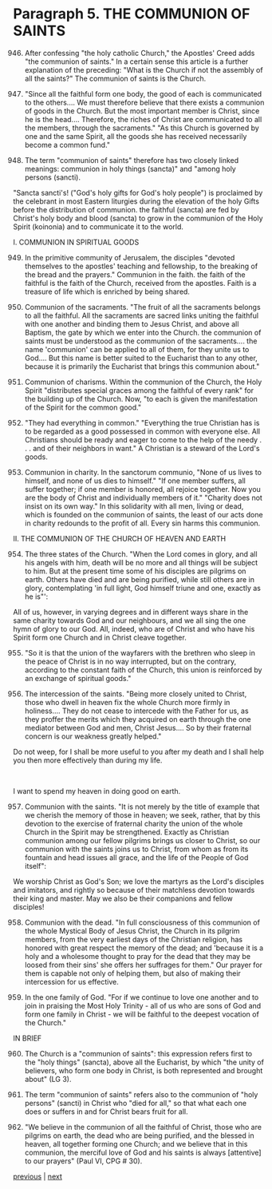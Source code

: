# Paragraph 5. THE COMMUNION OF SAINTS

946. After confessing "the holy catholic Church," the Apostles' Creed adds "the communion of saints." In a certain sense this article is a further explanation of the preceding: "What is the Church if not the assembly of all the saints?" The communion of saints is the Church.

947. "Since all the faithful form one body, the good of each is communicated to the others.... We must therefore believe that there exists a communion of goods in the Church. But the most important member is Christ, since he is the head.... Therefore, the riches of Christ are communicated to all the members, through the sacraments." "As this Church is governed by one and the same Spirit, all the goods she has received necessarily become a common fund."

948. The term "communion of saints" therefore has two closely linked meanings: communion in holy things (sancta)" and "among holy persons (sancti).

"Sancta sancti's! ("God's holy gifts for God's holy people") is proclaimed by the celebrant in most Eastern liturgies during the elevation of the holy Gifts before the distribution of communion. the faithful (sancta) are fed by Christ's holy body and blood (sancta) to grow in the communion of the Holy Spirit (koinonia) and to communicate it to the world.

I. COMMUNION IN SPIRITUAL GOODS

949. In the primitive community of Jerusalem, the disciples "devoted themselves to the apostles' teaching and fellowship, to the breaking of the bread and the prayers." Communion in the faith. the faith of the faithful is the faith of the Church, received from the apostles. Faith is a treasure of life which is enriched by being shared.

950. Communion of the sacraments. "The fruit of all the sacraments belongs to all the faithful. All the sacraments are sacred links uniting the faithful with one another and binding them to Jesus Christ, and above all Baptism, the gate by which we enter into the Church. the communion of saints must be understood as the communion of the sacraments.... the name 'communion' can be applied to all of them, for they unite us to God.... But this name is better suited to the Eucharist than to any other, because it is primarily the Eucharist that brings this communion about."

951. Communion of charisms. Within the communion of the Church, the Holy Spirit "distributes special graces among the faithful of every rank" for the building up of the Church. Now, "to each is given the manifestation of the Spirit for the common good."

952. "They had everything in common." "Everything the true Christian has is to be regarded as a good possessed in common with everyone else. All Christians should be ready and eager to come to the help of the needy . . . and of their neighbors in want." A Christian is a steward of the Lord's goods.

953. Communion in charity. In the sanctorum communio, "None of us lives to himself, and none of us dies to himself." "If one member suffers, all suffer together; if one member is honored, all rejoice together. Now you are the body of Christ and individually members of it." "Charity does not insist on its own way." In this solidarity with all men, living or dead, which is founded on the communion of saints, the least of our acts done in charity redounds to the profit of all. Every sin harms this communion.

II. THE COMMUNION OF THE CHURCH OF HEAVEN AND EARTH

954. The three states of the Church. "When the Lord comes in glory, and all his angels with him, death will be no more and all things will be subject to him. But at the present time some of his disciples are pilgrims on earth. Others have died and are being purified, while still others are in glory, contemplating 'in full light, God himself triune and one, exactly as he is"':

All of us, however, in varying degrees and in different ways share in the same charity towards God and our neighbours, and we all sing the one hymn of glory to our God. All, indeed, who are of Christ and who have his Spirit form one Church and in Christ cleave together.

955. "So it is that the union of the wayfarers with the brethren who sleep in the peace of Christ is in no way interrupted, but on the contrary, according to the constant faith of the Church, this union is reinforced by an exchange of spiritual goods."

956. The intercession of the saints. "Being more closely united to Christ, those who dwell in heaven fix the whole Church more firmly in holiness.... They do not cease to intercede with the Father for us, as they proffer the merits which they acquired on earth through the one mediator between God and men, Christ Jesus.... So by their fraternal concern is our weakness greatly helped."

Do not weep, for I shall be more useful to you after my death and I shall help you then more effectively than during my life.

 

I want to spend my heaven in doing good on earth.

957. Communion with the saints. "It is not merely by the title of example that we cherish the memory of those in heaven; we seek, rather, that by this devotion to the exercise of fraternal charity the union of the whole Church in the Spirit may be strengthened. Exactly as Christian communion among our fellow pilgrims brings us closer to Christ, so our communion with the saints joins us to Christ, from whom as from its fountain and head issues all grace, and the life of the People of God itself":

We worship Christ as God's Son; we love the martyrs as the Lord's disciples and imitators, and rightly so because of their matchless devotion towards their king and master. May we also be their companions and fellow disciples!

958. Communion with the dead. "In full consciousness of this communion of the whole Mystical Body of Jesus Christ, the Church in its pilgrim members, from the very earliest days of the Christian religion, has honored with great respect the memory of the dead; and 'because it is a holy and a wholesome thought to pray for the dead that they may be loosed from their sins' she offers her suffrages for them." Our prayer for them is capable not only of helping them, but also of making their intercession for us effective.

959. In the one family of God. "For if we continue to love one another and to join in praising the Most Holy Trinity - all of us who are sons of God and form one family in Christ - we will be faithful to the deepest vocation of the Church."

IN BRIEF

960. The Church is a "communion of saints": this expression refers first to the "holy things" (sancta), above all the Eucharist, by which "the unity of believers, who form one body in Christ, is both represented and brought about" (LG 3).

961. The term "communion of saints" refers also to the communion of "holy persons" (sancti) in Christ who "died for all," so that what each one does or suffers in and for Christ bears fruit for all.

962. "We believe in the communion of all the faithful of Christ, those who are pilgrims on earth, the dead who are being purified, and the blessed in heaven, all together forming one Church; and we believe that in this communion, the merciful love of God and his saints is always [attentive] to our prayers" (Paul VI, CPG # 30).

[previous](https://github.com/Tenari/non-fiction/blob/master/catechism/__P2A.md) | [next](https://github.com/Tenari/non-fiction/blob/master/catechism/__P2C.md)